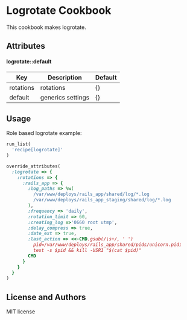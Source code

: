 Logrotate Cookbook
==================

This cookbook makes logrotate.

Attributes
----------

#### logrotate::default

Key       | Description       | Default
---       | -----------       | -------
rotations | rotations         | {}
default   | generics settings | {}

Usage
-----

Role based logrotate example:

```ruby
run_list(
  'recipe[logrotate]'
)

override_attributes(
  :logrotate => {
    :rotations => {
      :rails_app => {
        :log_paths => %w(
          /var/www/deploys/rails_app/shared/log/*.log
          /var/www/deploys/rails_app_staging/shared/log/*.log
        ),
        :frequency => 'daily',
        :rotation_limit => 60,
        :creating_log =>'0660 root utmp',
        :delay_compress => true,
        :date_ext => true,
        :last_action => <<-CMD.gsub(/\s+/, ' ')
          pid=/var/www/deploys/rails_app/shared/pids/unicorn.pid;
          test -s $pid && kill -USR1 "$(cat $pid)"
        CMD
      }
    }
  }
)
```

License and Authors
-------------------

MIT license
